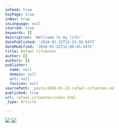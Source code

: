 ```yaml
---
inFeed: true
hasPage: true
inNav: true
inLanguage: null
starred: true
keywords: []
description: 'Wellcome to my life!'
datePublished: '2016-01-22T12:13:30.647Z'
dateModified: '2016-01-22T12:00:45.247Z'
title: Rafael Cifuentes
author: []
authors: []
publisher:
  name: null
  domain: null
  url: null
  favicon: null
sourcePath: _posts/2016-01-22-rafael-cifuentes.md
published: true
url: rafael-cifuentes/index.html
_type: Article

---
```

![](https://the-grid-user-content.s3-us-west-2.amazonaws.com/1ead7359-3399-4e5c-a288-98b68d60ac3f.jpg)
![](https://the-grid-user-content.s3-us-west-2.amazonaws.com/7e0fc7d0-b0ac-4c16-a4b0-c9d4654fb74a.jpg)